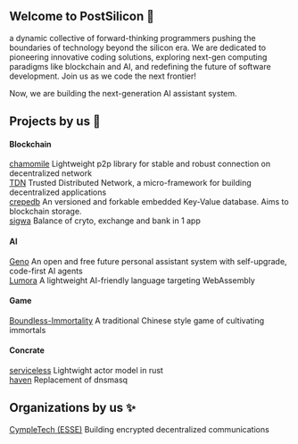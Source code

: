 ## Welcome to PostSilicon 👋

a dynamic collective of forward-thinking programmers pushing the boundaries of technology beyond the silicon era. We are dedicated to pioneering innovative coding solutions, exploring next-gen computing paradigms like blockchain and AI, and redefining the future of software development. Join us as we code the next frontier!

Now, we are building the next-generation AI assistant system.

## Projects by us 🚀
#### Blockchain
[chamomile](https://github.com/postsilicondev/chamomile) Lightweight p2p library for stable and robust connection on decentralized network  
[TDN](https://github.com/postsilicondev/TDN) Trusted Distributed Network, a micro-framework for building decentralized applications  
[crepedb](https://github.com/PostSiliconDev/crepedb) An versioned and forkable embedded Key-Value database. Aims to blockchain storage.  
[sigwa](https://github.com/PostSiliconDev/sigwa) Balance of cryto, exchange and bank in 1 app

#### AI
[Geno](https://github.com/postsilicondev/Geno) An open and free future personal assistant system with self-upgrade, code-first AI agents  
[Lumora](https://github.com/postsilicondev/Lumora) A lightweight AI-friendly language targeting WebAssembly  

#### Game
[Boundless-Immortality](https://github.com/postsilicondev/Boundless-Immortality) A traditional Chinese style game of cultivating immortals  

#### Concrate
[serviceless](https://github.com/PostSiliconDev/serviceless) Lightwight actor model in rust  
[haven](https://github.com/PostSiliconDev/haven) Replacement of dnsmasq  

## Organizations by us ✨
[CympleTech (ESSE)](https://github.com/cympletech) Building encrypted decentralized communications  

<!--

**Here are some ideas to get you started:**

🙋‍♀️ A short introduction - what is your organization all about?
🌈 Contribution guidelines - how can the community get involved?
👩‍💻 Useful resources - where can the community find your docs? Is there anything else the community should know?
🍿 Fun facts - what does your team eat for breakfast?
🧙 Remember, you can do mighty things with the power of [Markdown](https://docs.github.com/github/writing-on-github/getting-started-with-writing-and-formatting-on-github/basic-writing-and-formatting-syntax)
-->
